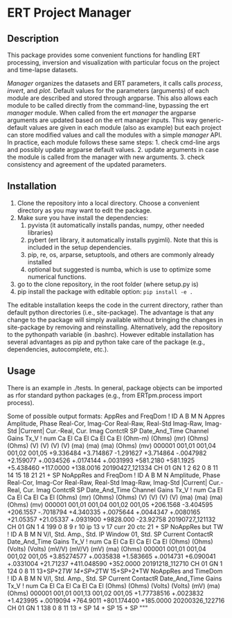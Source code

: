 # ERT Project Manager #

## Description ##

This package provides some convenient functions for handling ERT processing, inversion and visualization with particular focus on the project and time-lapse datasets.

*Manager* organizes the datasets and ERT parameters, it calls calls *process*, *invert*, and *plot*.
Default values for the parameters (arguments) of each module are described and stored through argparse.
This also allows each module to be called directly from the command-line, bypassing the ert *manager* module.
When called from the ert *manager* the argparse arguments are updated based on the ert manager inputs.
This way generic-default values are given in each module (also as example) but each project can store modified values and call the modules with a simple *manager* API.
In practice, each module follows these same steps:
    1. check cmd-line args and possibly update argparse default values.
    2. update arguments in case the module is called from the manager with new arguments.
    3. check consistency and agreement of the updated parameters.

## Installation ##

1. Clone the repository into a local directory. Choose a convenient directory as you may want to edit the package.
2. Make sure you have install the dependencies:
    1. pyvista (it automatically installs pandas, numpy, other needed libraries)
    2. pybert (ert library, it automatically installs pygimli). Note that this is included in the setup dependencies.
    3. pip, re, os, arparse, setuptools, and others are commonly already installed
    4. optional but suggested is numba, which is use to optimize some numerical functions.
3. go to the clone repository, in the root folder (where setup.py is)
4. pip install the package with editable option: `pip install -e .`

The editable installation keeps the code in the current directory, rather than default python directories (i.e., site-package).
The advantage is that any change to the package will simply available without bringing the changes in site-package by removing and reinstalling.
Alternatively, add the repository to the pythonpath variable (in .bashrc).
However editable installation has several advantages as pip and python take care of the package (e.g., dependencies, autocomplete, etc.).

## Usage ##

There is an example in ./tests.
In general, package objects can be imported as rfor standard python packages (e.g., from ERTpm.process import process).


Some of possible output formats:
AppRes and FreqDom
! ID      A      B     M      N      Appres  Amplitude,  Phase   Real-Cor, Imag-Cor  Real-Raw, Real-Std  Imag-Raw, Imag-Std  |Current| Cur.-Real, Cur. Imag   ContctR      SP    Date_And_Time Channel Gains   Tx_V
! num   Ca El  Ca El  Ca El  Ca El   (Ohm-m)   (Ohms)      (mr)    (Ohms)    (Ohms)      (V)       (V)        (V)      (V)       (ma)     (ma)       (ma)      (Ohms)     (mv)
000001 001,01 001,04 001,02 001,05 +9.336484 +3.714867 -1.291627 +3.714864 -.0047982 +2.159077 +.0034526 +.0174144 +.0031993 +581.2180  +581.1925 +5.438460 +117.0000 +138.0016 20190427_121334 CH 01 GN 1 2    62
0                               8                         11                         14         15                            18                             21                 21 + SP
NoAppRes and FreqDom
! ID      A      B     M      N    Amplitude,  Phase   Real-Cor, Imag-Cor  Real-Raw, Real-Std  Imag-Raw, Imag-Std  |Current| Cur.-Real, Cur. Imag   ContctR      SP    Date_And_Time Channel Gains   Tx_V
! num   Ca El  Ca El  Ca El  Ca El   (Ohms)      (mr)    (Ohms)    (Ohms)      (V)       (V)        (V)      (V)       (ma)     (ma)       (ma)      (Ohms)     (mv)
000001 001,01 001,04 001,02 001,05 +206.1568 -3.404595 +206.1557 -.7018794 +4.340335 +.0075644 +.0044347 +.0080165 +21.05357  +21.05337 +.0931900 +9828.000 -23.92758 20190727_121132 CH 01 GN 1 4    199
0                               8  9 r        10 ip                        13 v                                    17 curr                        20 ctc              21 + SP
NoAppRes but TW
! ID      A      B      M      N        V/I,      Std.     Amp.,     Std.  IP Window 01,  Std.      SP     Current     ContactR  Date_And_Time    Gains     Tx_V
! num   Ca El  Ca El  Ca El  Ca El     (Ohms)    (Ohms)   (Volts)   (Volts)    (mV/V)    (mV/V)    (mV)      (ma)        (Ohms)
000001 001,01 001,04 001,02 001,05 +3.85274577 +.0035838 +1.583665 +.0014731 +6.090041 +.0331004 +21.71237 +411.048590 +352.0000 20191218_112710 CH 01 GN 1   124
0                               8                         11                                              13+SP+2*TW 14+SP+2*TW    15+SP+2*TW
NoAppRes and TimeDom
! ID      A      B      M      N        V/I,      Std.     Amp.,     Std.       SP     Current     ContactR  Date_And_Time    Gains     Tx_V
! num   Ca El  Ca El  Ca El  Ca El     (Ohms)    (Ohms)   (Volts)   (Volts)    (mV)      (ma)        (Ohms)
000001 001,01 001,13 001,02 001,05 +1.77738516 +.0023832 +1.423995 +.0019094 +764.9011 +801.174400 +185.0000 20200326_122716 CH 01 GN 1   138
0                               8                         11                            13 + SP    14 + SP    15 + SP
"""
